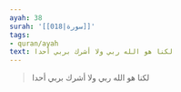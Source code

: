 ```yaml
---
ayah: 38
surah: '[[018|سورة]]'
tags:
- quran/ayah
text: لكنا هو الله ربي ولا أشرك بربي أحدا
---
```

> لكنا هو الله ربي ولا أشرك بربي أحدا

